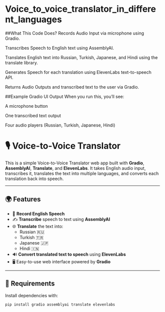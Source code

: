 # Voice_to_voice_translator_in_different_languages
##What This Code Does?
Records Audio Input via microphone using Gradio.

Transcribes Speech to English text using AssemblyAI.

Translates English text into Russian, Turkish, Japanese, and Hindi using the translate library.

Generates Speech for each translation using ElevenLabs text-to-speech API.

Returns Audio Outputs and transcribed text to the user via Gradio.

##Example Gradio UI Output
When you run this, you’ll see:

A microphone button

One transcribed text output

Four audio players (Russian, Turkish, Japanese, Hindi)

# 🎙️ Voice-to-Voice Translator

This is a simple Voice-to-Voice Translator web app built with **Gradio**, **AssemblyAI**, **Translate**, and **ElevenLabs**. It takes English audio input, transcribes it, translates the text into multiple languages, and converts each translation back into speech.

---

## 🌍 Features

- 🎤 **Record English Speech**
- ✍️ **Transcribe** speech to text using **AssemblyAI**
- 🌐 **Translate** the text into:
  - Russian 🇷🇺
  - Turkish 🇹🇷
  - Japanese 🇯🇵
  - Hindi 🇮🇳
- 🔊 **Convert translated text to speech** using **ElevenLabs**
- 🖥️ Easy-to-use web interface powered by **Gradio**

---

## 🧰 Requirements

Install dependencies with:

```bash
pip install gradio assemblyai translate elevenlabs


